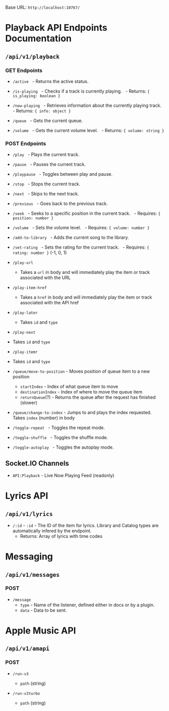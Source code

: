 
Base URL: `http://localhost:10767/`
# Playback API Endpoints Documentation

## `/api/v1/playback`

### GET Endpoints

- `/active`
  - Returns the active status.

- `/is-playing`
  - Checks if a track is currently playing.
  - Returns: `{ is_playing: boolean }`

- `/now-playing`
  - Retrieves information about the currently playing track.
  - Returns: `{ info: object }`

- `/queue`
  - Gets the current queue.

- `/volume`
  - Gets the current volume level.
  - Returns: `{ volume: string }`

### POST Endpoints

- `/play`
  - Plays the current track.

- `/pause`
  - Pauses the current track.

- `/playpause`
  - Toggles between play and pause.

- `/stop`
  - Stops the current track.

- `/next`
  - Skips to the next track.

- `/previous`
  - Goes back to the previous track.

- `/seek`
  - Seeks to a specific position in the current track.
  - Requires: `{ position: number }`

- `/volume`
  - Sets the volume level.
  - Requires: `{ volume: number }`

- `/add-to-library`
  - Adds the current song to the library.

- `/set-rating`
  - Sets the rating for the current track.
  - Requires: `{ rating: number }` (-1, 0, 1)

- `/play-url`
  - Takes a `url` in body and will immediately play the item or track associated with the URL

- `/play-item-href`
  - Takes a `href` in body and will immediately play the item or track associated with the API href
 
- `/play-later`
  - Takes `id` and `type`

 - `/play-next`
  - Takes `id` and `type`

 - `/play-itemr`
  - Takes `id` and `type`
 
- `/queue/move-to-position` - Moves position of queue item to a new position
  - `startIndex` - Index of what queue item to move
  - `destinationIndex` - Index of where to move the queue item
  - `returnQueue`(?) - Returns the queue after the request has finished (slower)

- `/queue/change-to-index` - Jumps to and plays the index requested. Takes `index` (number) in body

- `/toggle-repeat`
  - Toggles the repeat mode.

- `/toggle-shuffle`
  - Toggles the shuffle mode.

- `/toggle-autoplay`
  - Toggles the autoplay mode.

## Socket.IO Channels

- `API:Playback` - Live Now Playing Feed (readonly)

# Lyrics API

## `/api/v1/lyrics`

- `/:id` - `:id` - The ID of the item for lyrics.  Library and Catalog types are automatically infered by the endpoint.
  - Returns: Array of lyrics with time codes

# Messaging

## `/api/v1/messages`

### POST
- `/message`
  - `type` - Name of the listener, defined either in docs or by a plugin.
  - `data` - Data to be sent.
 
# Apple Music API

## `/api/v1/amapi`

### POST
- `/run-v3`
  - `path` (string)

- `/run-v3turbo`
  - `path` (string)
